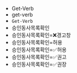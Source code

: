 - Get-Verb
- get-verb
- `Get-Verb`
- 승인동사목록확인
- 승인동사목록확인=❌경고창
- 승인동사목록확인=허용
- 승인동사목록확인=✅허용
- 승인동사목록확인=✅권고
- 승인동사목록확인=✅권장
